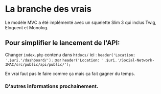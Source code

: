 # La branche des vrais

Le modèle MVC a été implémenté avec un squelette Slim 3 qui inclus Twig, Eloquent et Monolog.

## Pour simplifier le lancement de l'API:

Changer `index.php` contenu dans `htdocs/` ici : `header('Location: '.$uri.'/dashboard/');` par `header('Location: '.$uri.'/Social-Network-IMAC/src/public/api/public/');`

En vrai faut pas le faire comme ça mais ça fait gagner du temps.

### D'autres informations prochainement.
